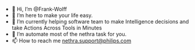 - 👋 Hi, I’m @Frank-Wolff
- 👀 I’m here to make your life easy. 
- 🌱 I’m currently helping software team to make Intelligence decisions and take Actions Across Tools in Minutes  
- 💞️ I’m automate most of the nethra task for you. 
- 📫 How to reach me nethra.support@philips.com

<!---
Frank-Wolff/Frank-Wolff is a ✨ special ✨ repository because its `README.md` (this file) appears on your GitHub profile.
You can click the Preview link to take a look at your changes.
--->

